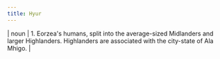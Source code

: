 ```yaml
---
title: Hyur
---
```

| noun | 1.  	Eorzea's humans, split into the average-sized Midlanders and larger Highlanders. Highlanders are associated with the city-state of Ala Mhigo.	|